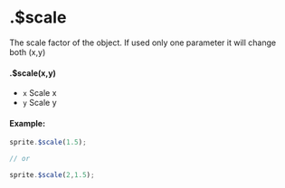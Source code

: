 # .$scale

The scale factor of the object.
If used only one parameter it will change both (x,y)

#### .$scale(x,y)

- `x` <Number> Scale x
- `y` <Number> Scale y

#### Example:

```javascript
sprite.$scale(1.5);

// or

sprite.$scale(2,1.5);
```
